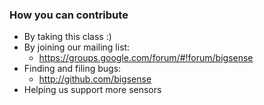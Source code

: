 ### How you can contribute 

  - By taking this class :)
  - By joining our mailing list:
    - https://groups.google.com/forum/#!forum/bigsense
  - Finding and filing bugs:
    - http://github.com/bigsense
  - Helping us support more sensors
